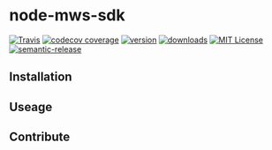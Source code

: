 # node-mws-sdk

[![Travis](https://img.shields.io/travis/envistaInteractive/node-mws-sdk.svg?style=flat-square)](https://travis-ci.org/envistaInteractive/node-mws-sdk)
[![codecov coverage](https://img.shields.io/codecov/c/github/envistaInteractive/node-mws-sdk.svg?style=flat-square)](https://codecov.io/github/envistaInteractive/node-mws-sdk)
[![version](https://img.shields.io/npm/v/@enspire/node-mws-sdk.svg?style=flat-square)](http://npm.im/@enspire/node-mws-sdk)
[![downloads](https://img.shields.io/npm/dm/@enspire/node-mws-sdk.svg?style=flat-square)](http://npm-stat.com/charts.html?package=@enspire/node-mws-sdk&from=2015-08-01)
[![MIT License](https://img.shields.io/npm/l/@enspire/node-mws-sdk.svg?style=flat-square)](http://opensource.org/licenses/MIT)
[![semantic-release](https://img.shields.io/badge/%20%20%F0%9F%93%A6%F0%9F%9A%80-semantic--release-e10079.svg?style=flat-square)](https://github.com/semantic-release/semantic-release)

## Installation

## Useage

## Contribute

